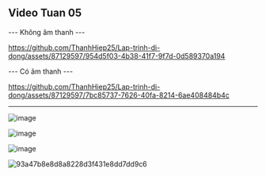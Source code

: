 Video Tuan 05
---------------------------------------------------------------------------------------------------------------------

--- Không âm thanh ---

https://github.com/ThanhHiep25/Lap-trinh-di-dong/assets/87129597/954d5f03-4b38-41f7-9f7d-0d589370a194

--- Có âm thanh ---

https://github.com/ThanhHiep25/Lap-trinh-di-dong/assets/87129597/7bc85737-7626-40fa-8214-6ae408484b4c

---------------------------------------------------------------------------------------------------------------------
![image](https://github.com/ThanhHiep25/Lap-trinh-di-dong/assets/87129597/35789a5f-8c06-4d9e-99ca-d31d3400954b)

![image](https://github.com/ThanhHiep25/Lap-trinh-di-dong/assets/87129597/1e85e866-9e62-455c-beae-fd9c3702bf53)

![image](https://github.com/ThanhHiep25/Lap-trinh-di-dong/assets/87129597/5040ad85-568a-4a7a-b461-b3ffc6045836)




![93a47b8e8d8a8228d3f431e8dd7dd9c6](https://github.com/ThanhHiep25/Lap-trinh-di-dong/assets/87129597/55441a73-347b-47ae-96b4-3f9e93c86f1a)
